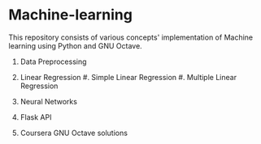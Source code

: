 # Machine-learning
This repository consists of various concepts' implementation of Machine learning using Python and GNU Octave.

1) Data Preprocessing

2) Linear Regression
    #. Simple Linear Regression
    #. Multiple Linear Regression

3) Neural Networks

4) Flask API 

5) Coursera GNU Octave solutions
